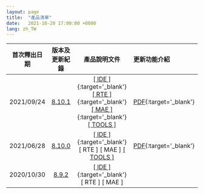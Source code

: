 ```yaml
---
layout: page
title:  "產品清單"
date:   2021-10-20 17:00:00 +0800
lang: zh_TW
---
```



|首次釋出日期|版本及更新紀錄|產品說明文件|更新功能介紹|
|:-:|:-:|:-:|:-|
|2021/09/24|[8.10.1](UPDATE/8.10.1.html)|[[ IDE ]](/doc/IDE_8.10.0/zh-Hant/index.html){:target='_blank'} [[ RTE ]](/doc/RTE_8.10.0/zh-Hant/index.html){:target='_blank'} [[ MAE ]](/doc/MAE_8.10.0/zh-Hant/mae.html){:target='_blank'} [[ TOOLS ]](TOOLS/README.html)|[PDF](Doc/Release8.10.1-20210924.pdf){:target='_blank'}|
|2021/06/28|[8.10.0](UPDATE/8.10.0.html)|[[ IDE ]](/doc/IDE_8.10.0/zh-Hant/index.html){:target='_blank'} [ RTE ]  [ MAE ] [[ TOOLS ]](TOOLS/README.html)|[PDF](Doc/Release8.10.0-20210913.pdf){:target='_blank'}|
|2020/10/30|[8.9.2](UPDATE/8.9.2.html)|[[ IDE ]](/library/8.9.2/index.html){:target='_blank'} [ RTE ]  [ MAE ]||
